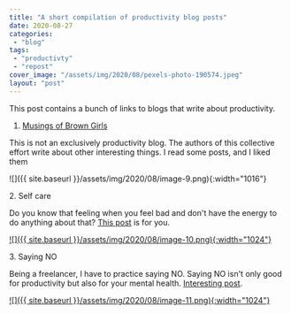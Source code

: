 ```yaml
---
title: "A short compilation of productivity blog posts"
date: 2020-08-27
categories: 
 - "blog"
tags: 
 - "productivty"
 - "repost"
cover_image: "/assets/img/2020/08/pexels-photo-190574.jpeg"
layout: "post"
---
```


This post contains a bunch of links to blogs that write about productivity.

1. [Musings of Brown Girls](https://musingsofbrowngirls.com/)

This is not an exclusively productivity blog. The authors of this collective effort write about other interesting things. I read some posts, and I liked them

![]({{ site.baseurl }}/assets/img/2020/08/image-9.png){:width="1016"}

2\. Self care

Do you know that feeling when you feel bad and don't have the energy to do anything about that? [This post](https://catscanfly.travel.blog/2020/08/25/5-ways-to-practice-self-care-when-you-dont-feel-like-it/) is for you.

[![]({{ site.baseurl }}/assets/img/2020/08/image-10.png){:width="1024"}](https://catscanfly.travel.blog/2020/08/25/5-ways-to-practice-self-care-when-you-dont-feel-like-it/)

3\. Saying NO

Being a freelancer, I have to practice saying NO. Saying NO isn't only good for productivity but also for your mental health. [Interesting post](https://kwakugyamfi.com/2020/08/24/saying-no/). 

[![]({{ site.baseurl }}/assets/img/2020/08/image-11.png){:width="1024"}](https://kwakugyamfi.com/2020/08/24/saying-no/)
